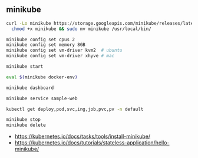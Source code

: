 ## minikube
```bash
curl -Lo minikube https://storage.googleapis.com/minikube/releases/latest/minikube-linux-amd64 && \
  chmod +x minikube && sudo mv minikube /usr/local/bin/

minikube config set cpus 2
minikube config set memory 8GB
minikube config set vm-driver kvm2  # ubuntu
minikube config set vm-driver xhyve # mac

minikube start

eval $(minikube docker-env)

minikube dashboard

minikube service sample-web

kubectl get deploy,pod,svc,ing,job,pvc,pv -n default

minikube stop
minikube delete
```
 * https://kubernetes.io/docs/tasks/tools/install-minikube/
 * https://kubernetes.io/docs/tutorials/stateless-application/hello-minikube/
